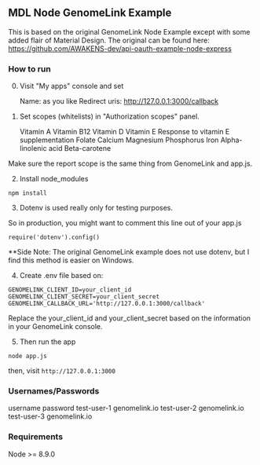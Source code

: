## MDL Node GenomeLink Example

This is based on the original GenomeLink Node Example except with some added flair of Material Design.  The original can be found here: https://github.com/AWAKENS-dev/api-oauth-example-node-express

### How to run

0. Visit "My apps" console and set

    Name: as you like
    Redirect uris: http://127.0.0.1:3000/callback

1. Set scopes (whitelists) in "Authorization scopes" panel.

    Vitamin A
    Vitamin B12
    Vitamin D
    Vitamin E
    Response to vitamin E supplementation
    Folate
    Calcium
    Magnesium
    Phosphorus
    Iron
    Alpha-linolenic acid
    Beta-carotene

Make sure the report scope is the same thing from GenomeLink and app.js.


2. Install node_modules

```
npm install

```

3. Dotenv is used really only for testing purposes.

So in production, you might want to comment this line out of your app.js
```
require('dotenv').config()

```
**Side Note: The original GenomeLink example does not use dotenv, but I find this method is easier on Windows.

4. Create .env file based on:

```
GENOMELINK_CLIENT_ID=your_client_id
GENOMELINK_CLIENT_SECRET=your_client_secret
GENOMELINK_CALLBACK_URL='http://127.0.0.1:3000/callback'

```

Replace the your_client_id and your_client_secret based on the information in your GenomeLink console.

5. Then run the app

```
node app.js

```

then, visit `http://127.0.0.1:3000`

### Usernames/Passwords

username 	password
test-user-1 	genomelink.io
test-user-2 	genomelink.io
test-user-3 	genomelink.io

### Requirements

Node >= 8.9.0